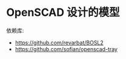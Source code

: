 OpenSCAD 设计的模型
=================

依赖库:
- https://github.com/revarbat/BOSL2
- https://github.com/sofian/openscad-tray
